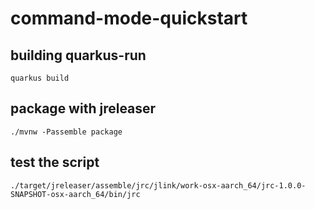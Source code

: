 # command-mode-quickstart

## building quarkus-run

`quarkus build`

## package with jreleaser

`./mvnw -Passemble package`


## test the script
`./target/jreleaser/assemble/jrc/jlink/work-osx-aarch_64/jrc-1.0.0-SNAPSHOT-osx-aarch_64/bin/jrc `
